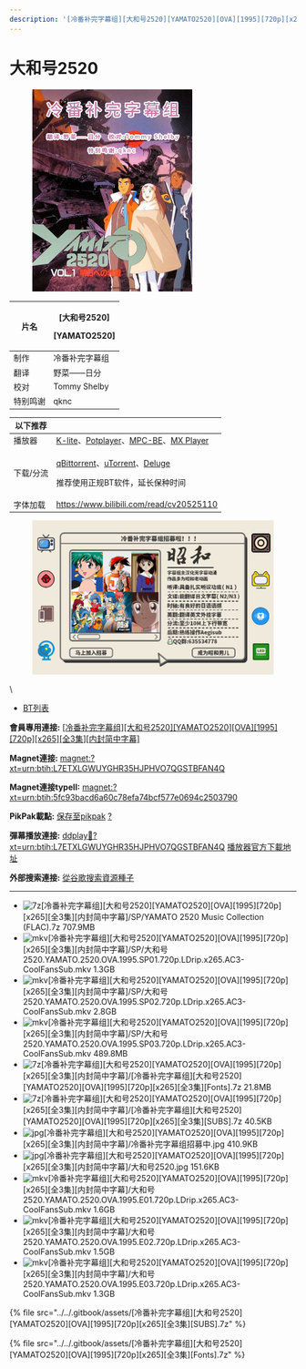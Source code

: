 ```yaml
---
description: '[冷番补完字幕组][大和号2520][YAMATO2520][OVA][1995][720p][x265][全3集][内封简中字幕]'
---
```


# 大和号2520

<figure><img src="../../.gitbook/assets/大和号2520.jpg" alt=""><figcaption></figcaption></figure>

&#x20;

| 片名   | <p>[大和号2520]</p><p>[YAMATO2520]</p> |
| ---- | ----------------------------------- |
| 制作   | 冷番补完字幕组                             |
| 翻译   | 野菜——日分                              |
| 校对   | Tommy Shelby                        |
| 特别鸣谢 | qknc                                |

&#x20;

| 以下推荐  |                                                                                                                                                                                                                                              |
| ----- | -------------------------------------------------------------------------------------------------------------------------------------------------------------------------------------------------------------------------------------------- |
| 播放器   | [K-lite](https://codecguide.com/download\_kl.htm)、[Potplayer](https://potplayer.daum.net/)、[MPC-BE](https://sourceforge.net/projects/mpcbe/)、[MX Player](https://www.lanzoui.com/b688551)                                                    |
| 下载/分流 | <p><a href="https://github.com/c0re100/qBittorrent-Enhanced-Edition/releases">qBittorrent</a>、<a href="https://hungryxhz.lanzouu.com/iUAtd058gd4h">uTorrent</a>、<a href="https://deluge-torrent.org/">Deluge</a></p><p>推荐使用正规BT软件，延长保种时间</p> |
| 字体加载  | https://www.bilibili.com/read/cv20525110                                                                                                                                                                                                     |

&#x20;

<figure><img src="../../.gitbook/assets/image.png" alt=""><figcaption></figcaption></figure>

\


* [BT列表](https://share.dmhy.org/topics/view/626083\_2520\_YAMATO2520\_OVA\_1995\_720p\_x265\_3.html#tabs-1)

**會員專用連接:** [\[冷番补完字幕组\]\[大和号2520\]\[YAMATO2520\]\[OVA\]\[1995\]\[720p\]\[x265\]\[全3集\]\[内封简中字幕\]](https://dl.dmhy.org/2022/12/31/5fc93bacd6a60c78efa74bcf577e0694c2503790.torrent)

**Magnet連接:** [magnet:?xt=urn:btih:L7ETXLGWUYGHR35HJPHVO7QGSTBFAN4Q](https://magnet/?xt=urn:btih:L7ETXLGWUYGHR35HJPHVO7QGSTBFAN4Q\&dn=\&tr=http%3A%2F%2F104.143.10.186%3A8000%2Fannounce\&tr=udp%3A%2F%2F104.143.10.186%3A8000%2Fannounce\&tr=http%3A%2F%2Ftracker.openbittorrent.com%3A80%2Fannounce\&tr=http%3A%2F%2Ftracker3.itzmx.com%3A6961%2Fannounce\&tr=http%3A%2F%2Ftracker4.itzmx.com%3A2710%2Fannounce\&tr=http%3A%2F%2Ftracker.publicbt.com%3A80%2Fannounce\&tr=http%3A%2F%2Ftracker.prq.to%2Fannounce\&tr=http%3A%2F%2Fopen.acgtracker.com%3A1096%2Fannounce\&tr=https%3A%2F%2Ft-115.rhcloud.com%2Fonly\_for\_ylbud\&tr=http%3A%2F%2Ftracker1.itzmx.com%3A8080%2Fannounce\&tr=http%3A%2F%2Ftracker2.itzmx.com%3A6961%2Fannounce\&tr=udp%3A%2F%2Ftracker1.itzmx.com%3A8080%2Fannounce\&tr=udp%3A%2F%2Ftracker2.itzmx.com%3A6961%2Fannounce\&tr=udp%3A%2F%2Ftracker3.itzmx.com%3A6961%2Fannounce\&tr=udp%3A%2F%2Ftracker4.itzmx.com%3A2710%2Fannounce\&tr=http%3A%2F%2Fnyaa.tracker.wf%3A7777%2Fannounce)

**Magnet連接typeII:** [magnet:?xt=urn:btih:5fc93bacd6a60c78efa74bcf577e0694c2503790](https://magnet/?xt=urn:btih:5fc93bacd6a60c78efa74bcf577e0694c2503790)

**PikPak載點:** [保存至pikpak](https://drive.mypikpak.com/landing?\_\_add\_url=magnet:?xt=urn:btih:5fc93bacd6a60c78efa74bcf577e0694c2503790&\_\_source=dmhy&\_\_campaign=detail\&login=oauth) [?](https://www.mypikpak.com/)

**彈幕播放連接:** [ddplay:magnet:?xt=urn:btih:L7ETXLGWUYGHR35HJPHVO7QGSTBFAN4Q](ddplay:magnet:?xt=urn:btih:L7ETXLGWUYGHR35HJPHVO7QGSTBFAN4Q\&dn=\&tr=http%3A%2F%2F104.143.10.186%3A8000%2Fannounce\&tr=udp%3A%2F%2F104.143.10.186%3A8000%2Fannounce\&tr=http%3A%2F%2Ftracker.openbittorrent.com%3A80%2Fannounce\&tr=http%3A%2F%2Ftracker3.itzmx.com%3A6961%2Fannounce\&tr=http%3A%2F%2Ftracker4.itzmx.com%3A2710%2Fannounce\&tr=http%3A%2F%2Ftracker.publicbt.com%3A80%2Fannounce\&tr=http%3A%2F%2Ftracker.prq.to%2Fannounce\&tr=http%3A%2F%2Fopen.acgtracker.com%3A1096%2Fannounce\&tr=https%3A%2F%2Ft-115.rhcloud.com%2Fonly\_for\_ylbud\&tr=http%3A%2F%2Ftracker1.itzmx.com%3A8080%2Fannounce\&tr=http%3A%2F%2Ftracker2.itzmx.com%3A6961%2Fannounce\&tr=udp%3A%2F%2Ftracker1.itzmx.com%3A8080%2Fannounce\&tr=udp%3A%2F%2Ftracker2.itzmx.com%3A6961%2Fannounce\&tr=udp%3A%2F%2Ftracker3.itzmx.com%3A6961%2Fannounce\&tr=udp%3A%2F%2Ftracker4.itzmx.com%3A2710%2Fannounce\&tr=http%3A%2F%2Fnyaa.tracker.wf%3A7777%2Fannounce) [播放器官方下載地址](http://www.dandanplay.com/?from=dmhy)

**外部搜索連接:** [從谷歌搜索資源種子](https://www.google.com/search?oe=utf-8\&q=5fc93bacd6a60c78efa74bcf577e0694c2503790)

***

* ![7z](https://share.dmhy.org/images/icon/7z.gif)\[冷番补完字幕组]\[大和号2520]\[YAMATO2520]\[OVA]\[1995]\[720p]\[x265]\[全3集]\[内封简中字幕]/SP/YAMATO 2520 Music Collection (FLAC).7z 707.9MB
* ![mkv](https://share.dmhy.org/images/icon/mkv.gif)\[冷番补完字幕组]\[大和号2520]\[YAMATO2520]\[OVA]\[1995]\[720p]\[x265]\[全3集]\[内封简中字幕]/SP/大和号2520.YAMATO.2520.OVA.1995.SP01.720p.LDrip.x265.AC3-CoolFansSub.mkv 1.3GB
* ![mkv](https://share.dmhy.org/images/icon/mkv.gif)\[冷番补完字幕组]\[大和号2520]\[YAMATO2520]\[OVA]\[1995]\[720p]\[x265]\[全3集]\[内封简中字幕]/SP/大和号2520.YAMATO.2520.OVA.1995.SP02.720p.LDrip.x265.AC3-CoolFansSub.mkv 2.8GB
* ![mkv](https://share.dmhy.org/images/icon/mkv.gif)\[冷番补完字幕组]\[大和号2520]\[YAMATO2520]\[OVA]\[1995]\[720p]\[x265]\[全3集]\[内封简中字幕]/SP/大和号2520.YAMATO.2520.OVA.1995.SP03.720p.LDrip.x265.AC3-CoolFansSub.mkv 489.8MB
* ![7z](https://share.dmhy.org/images/icon/7z.gif)\[冷番补完字幕组]\[大和号2520]\[YAMATO2520]\[OVA]\[1995]\[720p]\[x265]\[全3集]\[内封简中字幕]/\[冷番补完字幕组]\[大和号2520]\[YAMATO2520]\[OVA]\[1995]\[720p]\[x265]\[全3集]\[Fonts].7z 21.8MB
* ![7z](https://share.dmhy.org/images/icon/7z.gif)\[冷番补完字幕组]\[大和号2520]\[YAMATO2520]\[OVA]\[1995]\[720p]\[x265]\[全3集]\[内封简中字幕]/\[冷番补完字幕组]\[大和号2520]\[YAMATO2520]\[OVA]\[1995]\[720p]\[x265]\[全3集]\[SUBS].7z 40.5KB
* ![jpg](https://share.dmhy.org/images/icon/jpg.gif)\[冷番补完字幕组]\[大和号2520]\[YAMATO2520]\[OVA]\[1995]\[720p]\[x265]\[全3集]\[内封简中字幕]/冷番补完字幕组招募中.jpg 410.9KB
* ![jpg](https://share.dmhy.org/images/icon/jpg.gif)\[冷番补完字幕组]\[大和号2520]\[YAMATO2520]\[OVA]\[1995]\[720p]\[x265]\[全3集]\[内封简中字幕]/大和号2520.jpg 151.6KB
* ![mkv](https://share.dmhy.org/images/icon/mkv.gif)\[冷番补完字幕组]\[大和号2520]\[YAMATO2520]\[OVA]\[1995]\[720p]\[x265]\[全3集]\[内封简中字幕]/大和号2520.YAMATO.2520.OVA.1995.E01.720p.LDrip.x265.AC3-CoolFansSub.mkv 1.6GB
* ![mkv](https://share.dmhy.org/images/icon/mkv.gif)\[冷番补完字幕组]\[大和号2520]\[YAMATO2520]\[OVA]\[1995]\[720p]\[x265]\[全3集]\[内封简中字幕]/大和号2520.YAMATO.2520.OVA.1995.E02.720p.LDrip.x265.AC3-CoolFansSub.mkv 1.5GB
* ![mkv](https://share.dmhy.org/images/icon/mkv.gif)\[冷番补完字幕组]\[大和号2520]\[YAMATO2520]\[OVA]\[1995]\[720p]\[x265]\[全3集]\[内封简中字幕]/大和号2520.YAMATO.2520.OVA.1995.E03.720p.LDrip.x265.AC3-CoolFansSub.mkv 1.3GB

{% file src="../../.gitbook/assets/[冷番补完字幕组][大和号2520][YAMATO2520][OVA][1995][720p][x265][全3集][SUBS].7z" %}

{% file src="../../.gitbook/assets/[冷番补完字幕组][大和号2520][YAMATO2520][OVA][1995][720p][x265][全3集][Fonts].7z" %}
